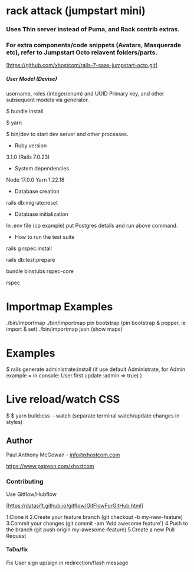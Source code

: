# rack attack (jumpstart mini)

### Uses Thin server instead of Puma, and Rack contrib extras.
### For extra components/code snippets (Avatars, Masquerade etc), refer to Jumpstart Octo relavent folders/parts.
[https://github.com/xhostcom/rails-7-saas-jumpstart-octo.git]
##### User Model (Devise)
username, roles (integer/enum) and UUID Primary key, and other subsequent models via generator.

$ bundle install

$ yarn

$ bin/dev  to start dev server and other processes.

* Ruby version

3.1.0  (Rails 7.0.23)

* System dependencies

Node 17.0.0
Yarn 1.22.18

* Database creation

rails db:migrate:reset

* Database initialization

In .env file (cp example) put Postgres details and run above command.

* How to run the test suite

rails g rspec:install

rails db:test:prepare

bundle binstubs rspec-core 

rspec

# Importmap Examples 

 ./bin/importmap
 ./bin/importmap pin bootstrap  (pin bootstrap & popper, ie import & set)
 ./bin/importmap json (show maps)

# Examples

$ rails generate administrate:install (if use default Administrate, for Admin example = in console: User.first.update :admin => true) )

# Live reload/watch CSS

$ $ yarn build:css --watch (separate terminal watch/update changes in styles)

## Author

Paul Anthony McGowan - info@xhostcom.com

https://www.patreon.com/xhostcom

### Contributing ###

Use Gitflow/Hubflow

[https://datasift.github.io/gitflow/GitFlowForGitHub.html]

1.Clone it
2.Create your feature branch (git checkout -b my-new-feature)
3.Commit your changes (git commit -am 'Add awesome feature')
4.Push to the branch (git push origin my-awesome-feature)
5.Create a new Pull Request

#### ToDo/fix

Fix User sign up/sign in redirection/flash message

